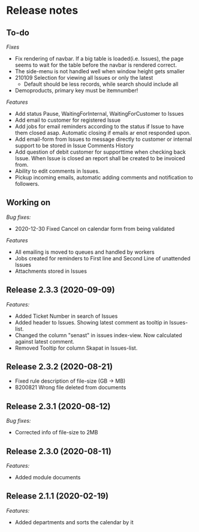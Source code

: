 # Release notes
## To-do
*Fixes*
* Fix rendering of navbar. If a big table is loaded(i.e. Issues), the page seems to wait for the table before the navbar is rendered correct.
* The side-menu is not handled well when window height gets smaller
* 210109 Selection for viewing all Issues or only the latest
    * Default should be less records, while search should include all
* Demoproducts, primary key must be itemnumber!

*Features*
* Add status Pause, WaitingForInternal, WaitingForCustomer to Issues
* Add email to customer for registered Issue
* Add jobs for email reminders according to the status if Issue to have them closed asap. Automatic closing if emails ar enot responded upon.
* Add email-form from Issues to message directly to customer or internal support to be stored in Issue Comments History
* Add question of debit customer for supporttime when checking back Issue. When Issue is closed an report shall be created to be invoiced from.
* Ability to edit comments in Issues.
* Pickup incoming emails, automatic adding comments and notification to followers.

## Working on
*Bug fixes:*
* 2020-12-30 Fixed Cancel on calendar form from being validated

*Features*
* All emailing is moved to queues and handled by workers
* Jobs created for reminders to First line and Second Line of unattended Issues
* Attachments stored in Issues

## **Release 2.3.3 (2020-09-09)**
*Features:*
* Added Ticket Number in search of Issues
* Added header to Issues. Showing latest comment as tooltip in Issues-list.
* Changed the column "senast" in issues index-view. Now calculated against latest comment.
* Removed Tooltip for column Skapat in Issues-list.

## **Release 2.3.2 (2020-08-21)**
* Fixed rule description of file-size (GB -> MB)
* B200821 Wrong file deleted from documents

## **Release 2.3.1 (2020-08-12)**
*Bug fixes:*
* Corrected info of file-size to 2MB
	
## **Release 2.3.0 (2020-08-11)**
*Features:*
* Added module documents
	
## **Release 2.1.1 (2020-02-19)**
*Features:*
* Added departments and sorts the calendar by it
